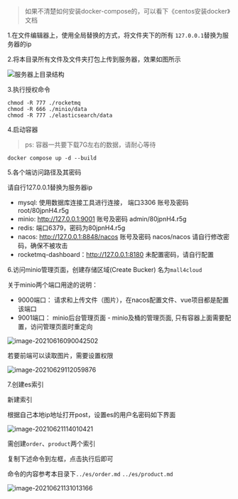 > 如果不清楚如何安装docker-compose的，可以看下《centos安装docker》文档

1.在文件编辑器上，使用全局替换的方式，将文件夹下的所有 `127.0.0.1`替换为服务器的ip

2.将本目录所有文件及文件夹打包上传到服务器，效果如图所示

![服务器上目录结构](../img/开发环境搭建/服务器上目录结构.png)

3.执行授权命令

```
chmod -R 777 ./rocketmq
chmod -R 666 ./minio/data
chmod -R 777 ./elasticsearch/data
```

4.启动容器

> ps: 容器一共要下载7G左右的数据，请耐心等待

```
docker compose up -d --build
```


5.各个端访问路径及其密码

请自行127.0.0.1替换为服务器ip

 - mysql: 使用数据库连接工具进行连接， 端口3306 账号及密码 root/80jpnH4.r5g
 - minio: http://127.0.0.1:9001 账号及密码 admin/80jpnH4.r5g
 - redis: 端口6379，密码为80jpnH4.r5g
 - nacos: http://127.0.0.1:8848/nacos 账号及密码 nacos/nacos 请自行修改密码，确保不被攻击
 - rocketmq-dashboard：http://127.0.0.1:8180 未配置密码，请自行配置


6.访问minio管理页面，创建存储区域(Create Bucker) 名为`mall4cloud`

关于minio两个端口用途的说明：

- 9000端口： 请求和上传文件（图片），在nacos配置文件、vue项目都是配置该端口
- 9001端口： minio后台管理页面 - minio及桶的管理页面, 只有容器上面需要配置，访问管理页面时重定向

![image-20210616090042502](../img/中间件安装/minio新建桶.png)

若要前端可以读取图片，需要设置权限

![image-20210629112059876](../img/中间件安装/minio设置权限.png)


7.创建es索引

新建索引

根据自己本地ip地址打开post，设置es的用户名密码如下界面



![image-20210621114010421](../img/中间件安装/es%20postman设置密码.png)

需创建`order`、`product`两个索引

复制下述命令到左框，点击执行后即可

命令的内容参考本目录下`../es/order.md` `../es/product.md`

![image-20210621131013166](../img/中间件安装/es%20操作mapping.png)


